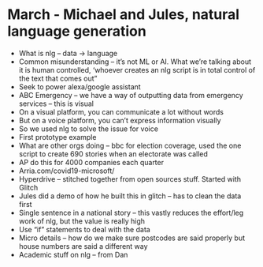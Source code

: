 # March - Michael and Jules, natural language generation



*  What is nlg – data -&gt; language
*  Common misunderstanding – it’s not ML or AI. What we’re talking about it is human controlled, ‘whoever creates an nlg script is in total control of the text that comes out”
*  Seek to power alexa/google assistant
*  ABC Emergency – we have a way of outputting data from emergency services – this is visual
*  On a visual platform, you can communicate a lot without words
*  But on a voice platform, you can’t express information visually
*  So we used nlg to solve the issue for voice
*  First prototype example
*  What are other orgs doing – bbc for election coverage, used the one script to create 690 stories when an electorate was called
*  AP do this for 4000 companies each quarter
*  Arria.com/covid19-microsoft/
*  Hyperdrive – stitched together from open sources stuff. Started with Glitch
*  Jules did a demo of how he built this in glitch – has to clean the data first
*  Single sentence in a national story – this vastly reduces the effort/leg work of nlg, but the value is really high
*  Use “if” statements to deal with the data
*  Micro details – how do we make sure postcodes are said properly but house numbers are said a different way
*  Academic stuff on nlg – from Dan

